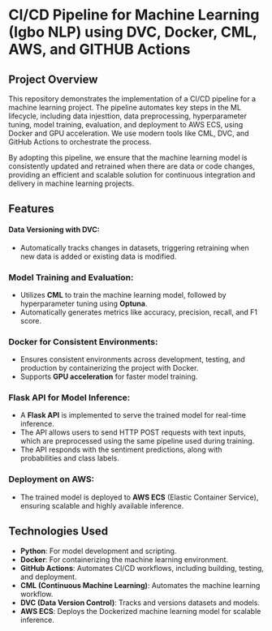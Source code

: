 # CI/CD Pipeline for Machine Learning (Igbo NLP) using DVC, Docker, CML, AWS, and GITHUB Actions

## Project Overview
This repository demonstrates the implementation of a CI/CD pipeline for a machine learning project. The pipeline automates key steps in the ML lifecycle, including data injesttion, data preprocessing, hyperparameter tuning, model training, evaluation, and deployment to AWS ECS, using Docker and GPU acceleration. We use modern tools like CML, DVC, and GitHub Actions to orchestrate the process.

By adopting this pipeline, we ensure that the machine learning model is consistently updated and retrained when there are data or code changes, providing an efficient and scalable solution for continuous integration and delivery in machine learning projects.

## Features

#### Data Versioning with DVC:
- Automatically tracks changes in datasets, triggering retraining when new data is added or existing data is modified.

### Model Training and Evaluation:
- Utilizes **CML** to train the machine learning model, followed by hyperparameter tuning using **Optuna**.
- Automatically generates metrics like accuracy, precision, recall, and F1 score.

### Docker for Consistent Environments:
- Ensures consistent environments across development, testing, and production by containerizing the project with Docker.
- Supports **GPU acceleration** for faster model training.

### Flask API for Model Inference:
- A **Flask API** is implemented to serve the trained model for real-time inference.
- The API allows users to send HTTP POST requests with text inputs, which are preprocessed using the same pipeline used during training.
- The API responds with the sentiment predictions, along with probabilities and class labels.

### Deployment on AWS:
- The trained model is deployed to **AWS ECS** (Elastic Container Service), ensuring scalable and highly available inference.

## Technologies Used

- **Python**: For model development and scripting.
- **Docker**: For containerizing the machine learning environment.
- **GitHub Actions**: Automates CI/CD workflows, including building, testing, and deployment.
- **CML (Continuous Machine Learning)**: Automates the machine learning workflow.
- **DVC (Data Version Control)**: Tracks and versions datasets and models.
- **AWS ECS**: Deploys the Dockerized machine learning model for scalable inference.
